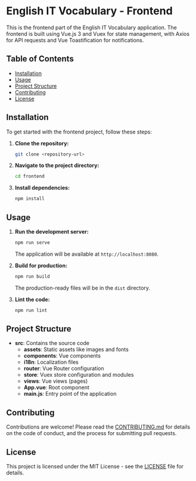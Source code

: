 # English IT Vocabulary - Frontend

This is the frontend part of the English IT Vocabulary application. The frontend is built using Vue.js 3 and Vuex for state management, with Axios for API requests and Vue Toastification for notifications.

## Table of Contents

- [Installation](#installation)
- [Usage](#usage)
- [Project Structure](#project-structure)
- [Contributing](#contributing)
- [License](#license)

## Installation

To get started with the frontend project, follow these steps:

1. **Clone the repository:**

    ```sh
    git clone <repository-url>
    ```

2. **Navigate to the project directory:**

    ```sh
    cd frontend
    ```

3. **Install dependencies:**

    ```sh
    npm install
    ```

## Usage

1. **Run the development server:**

    ```sh
    npm run serve
    ```

   The application will be available at `http://localhost:8080`.

2. **Build for production:**

    ```sh
    npm run build
    ```

   The production-ready files will be in the `dist` directory.

3. **Lint the code:**

    ```sh
    npm run lint
    ```

## Project Structure

- **src**: Contains the source code
    - **assets**: Static assets like images and fonts
    - **components**: Vue components
    - **i18n**: Localization files
    - **router**: Vue Router configuration
    - **store**: Vuex store configuration and modules
    - **views**: Vue views (pages)
    - **App.vue**: Root component
    - **main.js**: Entry point of the application

## Contributing

Contributions are welcome! Please read the [CONTRIBUTING.md](CONTRIBUTING.md) for details on the code of conduct, and the process for submitting pull requests.

## License

This project is licensed under the MIT License - see the [LICENSE](LICENSE) file for details.
